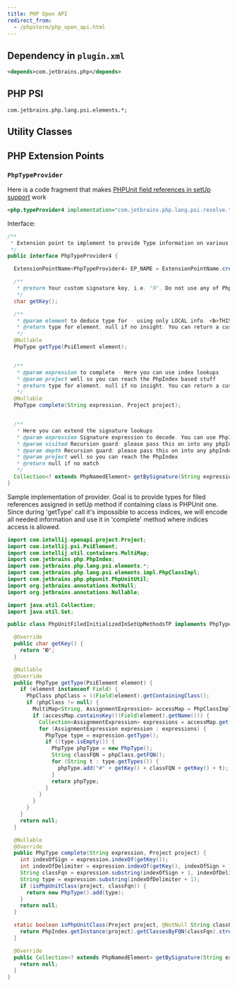 ```yaml
---
title: PHP Open API
redirect_from:
  - /phpstorm/php_open_api.html
---
```

<!-- Copyright 2000-2020 JetBrains s.r.o. and other contributors. Use of this source code is governed by the Apache 2.0 license that can be found in the LICENSE file. -->

## Dependency in `plugin.xml`

```xml
<depends>com.jetbrains.php</depends>
```

## PHP PSI

`com.jetbrains.php.lang.psi.elements.*;`

## Utility Classes

## PHP Extension Points

### `PhpTypeProvider`

Here is a code fragment that makes [PHPUnit field references in setUp support](https://youtrack.jetbrains.com/issue/WI-22143) work

```xml
<php.typeProvider4 implementation="com.jetbrains.php.lang.psi.resolve.types.PhpUnitFiledInitializedInSetUpMethodsTP"/>
```

Interface:

```java
/**
 * Extension point to implement to provide Type information on various PhpPsiElements.
 */
public interface PhpTypeProvider4 {

  ExtensionPointName<PhpTypeProvider4> EP_NAME = ExtensionPointName.create("com.jetbrains.php.typeProvider4");

  /**
   * @return Your custom signature key, i.e. "Я". Do not use any of PhpTypeSignatureKey.XXX constants though!
   */
  char getKey();

  /**
   * @param element to deduce type for - using only LOCAL info. <b>THIS IS MOST CRUCIAL ASPECT TO FOLLOW</b>
   * @return type for element, null if no insight. You can return a custom signature here to be later decoded by getBySignature.
   */
  @Nullable
  PhpType getType(PsiElement element);


  /**
   * @param expression to complete - Here you can use index lookups
   * @param project well so you can reach the PhpIndex based stuff
   * @return type for element, null if no insight. You can return a custom signature here to be later decoded by getBySignature.
   */
  @Nullable
  PhpType complete(String expression, Project project);


  /**
   * Here you can extend the signature lookups
   * @param expression Signature expression to decode. You can use PhpIndex.getBySignature() to look up expression internals.
   * @param visited Recursion guard: please pass this on into any phpIndex calls having same parameter
   * @param depth Recursion guard: please pass this on into any phpIndex calls having same parameter
   * @param project well so you can reach the PhpIndex 
   * @return null if no match
   */
  Collection<? extends PhpNamedElement> getBySignature(String expression, Set<String> visited, int depth, Project project);
}
```

Sample implementation of provider. Goal is to provide types for filed references assigned in setUp method if containing class is PHPUnit one.
Since during 'getType' call it's impossible to access indices, we will encode all needed information and use it in 'complete' method where indices access is allowed.

```java
import com.intellij.openapi.project.Project;
import com.intellij.psi.PsiElement;
import com.intellij.util.containers.MultiMap;
import com.jetbrains.php.PhpIndex;
import com.jetbrains.php.lang.psi.elements.*;
import com.jetbrains.php.lang.psi.elements.impl.PhpClassImpl;
import com.jetbrains.php.phpunit.PhpUnitUtil;
import org.jetbrains.annotations.NotNull;
import org.jetbrains.annotations.Nullable;

import java.util.Collection;
import java.util.Set;

public class PhpUnitFiledInitializedInSetUpMethodsTP implements PhpTypeProvider4 {

  @Override
  public char getKey() {
    return 'Ю';
  }

  @Nullable
  @Override
  public PhpType getType(PsiElement element) {
    if (element instanceof Field) {
      PhpClass phpClass = ((Field)element).getContainingClass();
      if (phpClass != null) {
        MultiMap<String, AssignmentExpression> accessMap = PhpClassImpl.getPhpUnitSetUpAssignmentsPerField(phpClass);
        if (accessMap.containsKey(((Field)element).getName())) {
          Collection<AssignmentExpression> expressions = accessMap.get(((Field)element).getName());
          for (AssignmentExpression expression : expressions) {
            PhpType type = expression.getType();
            if (!type.isEmpty()) {
              PhpType phpType = new PhpType();
              String classFQN = phpClass.getFQN();
              for (String t : type.getTypes()) {
                phpType.add("#" + getKey() + classFQN + getKey() + t);
              }
              return phpType;
            }
          }
        }
      }
    }
    return null;
  }

  @Nullable
  @Override
  public PhpType complete(String expression, Project project) {
    int indexOfSign = expression.indexOf(getKey());
    int indexOfDelimiter = expression.indexOf(getKey(), indexOfSign + 1);
    String classFqn = expression.substring(indexOfSign + 1, indexOfDelimiter);
    String type = expression.substring(indexOfDelimiter + 1);
    if (isPhpUnitClass(project, classFqn)) {
      return new PhpType().add(type);
    }
    return null;
  }

  static boolean isPhpUnitClass(Project project, @NotNull String classFqn) {
    return PhpIndex.getInstance(project).getClassesByFQN(classFqn).stream().anyMatch(PhpUnitUtil::extendsRootTestClass);
  }

  @Override
  public Collection<? extends PhpNamedElement> getBySignature(String expression, Set<String> visited, int depth, Project project) {
    return null;
  }
}
```